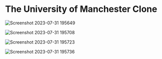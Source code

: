 # The University of Manchester Clone

![Screenshot 2023-07-31 195649](https://github.com/Moussa-Kalam/university-of-manchester-clone/assets/101457312/a2d7421f-87c0-4546-9aa8-91bd47b64dd9)

![Screenshot 2023-07-31 195708](https://github.com/Moussa-Kalam/university-of-manchester-clone/assets/101457312/bfda1cb3-6af6-439c-9de6-b39607d8e25f)

![Screenshot 2023-07-31 195723](https://github.com/Moussa-Kalam/university-of-manchester-clone/assets/101457312/b029a7ef-a4e3-45c9-b9b4-aeb6a16785ae)

![Screenshot 2023-07-31 195736](https://github.com/Moussa-Kalam/university-of-manchester-clone/assets/101457312/41a8b328-20bc-4144-82bb-945c830c6a4c)
